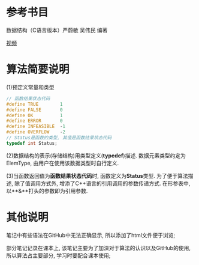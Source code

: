 # 参考书目

数据结构（C语言版本）严蔚敏 吴伟民 编著

[视频](https://www.bilibili.com/video/BV1db411Y7Lm?spm_id_from=333.1007.top_right_bar_window_default_collection.content.click)

# 算法简要说明

(1)预定义常量和类型

``` c
// 函数结果状态代码
#define	TRUE		1
#define	FALSE		0
#define	OK			1
#define	ERROR		0
#define INFEASIBLE	-1
#define	OVERFLOW	-2
// Status是函数的类型, 其值是函数结果状态代码
typedef int Status;
```

(2)数据结构的表示(存储结构)用类型定义(**typedef**)描述. 数据元素类型约定为ElemType, 由用户在使用该数据类型时自行定义. 

(3)当函数返回值为**函数结果状态代码**时, 函数定义为**Status**类型. 为了便于算法描述, 除了值调用方式外, 增添了C++语言的引用调用的参数传递方式. 在形参表中, 以**&**打头的参数即为引用参数. 

# 其他说明

笔记中有些语法在GitHub中无法正确显示, 所以添加了html文件便于浏览; 

部分笔记记录在课本上, 该笔记主要为了加深对于算法的认识以及GitHub的使用, 所以算法占主要部分, 学习时要配合课本使用; 